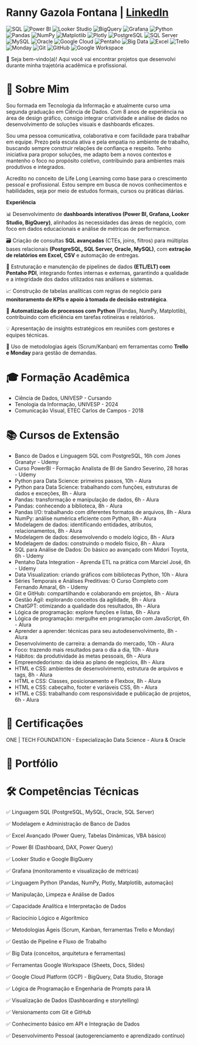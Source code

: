 # **Ranny Gazola Fontana** | [LinkedIn](https://www.linkedin.com/in/rannygazola/)


![SQL](https://img.shields.io/badge/SQL-005C84?style=for-the-badge&logo=postgresql&logoColor=white)
![Power BI](https://img.shields.io/badge/Power%20BI-F2C811?style=for-the-badge&logo=powerbi&logoColor=black)
![Looker Studio](https://img.shields.io/badge/Looker%20Studio-4285F4?style=for-the-badge&logo=looker&logoColor=white)
![BigQuery](https://img.shields.io/badge/BigQuery-669DF6?style=for-the-badge&logo=googlebigquery&logoColor=white)
![Grafana](https://img.shields.io/badge/Grafana-F46800?style=for-the-badge&logo=grafana&logoColor=white)
![Python](https://img.shields.io/badge/Python-3776AB?style=for-the-badge&logo=python&logoColor=white)
![Pandas](https://img.shields.io/badge/Pandas-150458?style=for-the-badge&logo=pandas&logoColor=white)
![NumPy](https://img.shields.io/badge/NumPy-013243?style=for-the-badge&logo=numpy&logoColor=white)
![Matplotlib](https://img.shields.io/badge/Matplotlib-11557C?style=for-the-badge&logo=target&logoColor=white)
![Plotly](https://img.shields.io/badge/Plotly-3F4F75?style=for-the-badge&logo=plotly&logoColor=white)
![PostgreSQL](https://img.shields.io/badge/PostgreSQL-336791?style=for-the-badge&logo=postgresql&logoColor=white)
![SQL Server](https://img.shields.io/badge/SQL%20Server-CC2927?style=for-the-badge&logo=target&logoColor=white)
![MySQL](https://img.shields.io/badge/MySQL-4479A1?style=for-the-badge&logo=mysql&logoColor=white)
![Oracle](https://img.shields.io/badge/Oracle-F80000?style=for-the-badge&logo=target&logoColor=white)
![Google Cloud](https://img.shields.io/badge/GCP-4285F4?style=for-the-badge&logo=googlecloud&logoColor=white)
![Pentaho](https://img.shields.io/badge/Pentaho-0278BD?style=for-the-badge&logo=target&logoColor=white)
![Big Data](https://img.shields.io/badge/Big%20Data-292929?style=for-the-badge&logo=simpleanalytics&logoColor=white)
![Excel](https://img.shields.io/badge/Excel-217346?style=for-the-badge&logo=target&logoColor=white)
![Trello](https://img.shields.io/badge/Trello-0052CC?style=for-the-badge&logo=trello&logoColor=white)
![Monday](https://img.shields.io/badge/Monday-FF7555?style=for-the-badge&logo=target&logoColor=white)
![Git](https://img.shields.io/badge/Git-F05032?style=for-the-badge&logo=git&logoColor=white)
![GitHub](https://img.shields.io/badge/GitHub-000000?style=for-the-badge&logo=github&logoColor=white)
![Google Workspace](https://img.shields.io/badge/Google%20Workspace-4285F4?style=for-the-badge&logo=target&logoColor=white)

👋  Seja bem-vindo(a)! Aqui você vai encontrar projetos que desenvolvi durante minha trajetória acadêmica e profissional.

# 💼 **Sobre Mim**
Sou formada em Tecnologia da Informação e atualmente curso uma segunda graduação em Ciência de Dados. Com 8 anos de experiência na área de design gráfico, consigo integrar criatividade e análise de dados no desenvolvimento de soluções visuais e dashboards eficazes.

Sou uma pessoa comunicativa, colaborativa e com facilidade para trabalhar em equipe. Prezo pela escuta ativa e pela empatia no ambiente de trabalho, buscando sempre construir relações de confiança e respeito. Tenho iniciativa para propor soluções, me adapto bem a novos contextos e mantenho o foco no propósito coletivo, contribuindo para ambientes mais produtivos e integrados.

Acredito no conceito de Life Long Learning como base para o crescimento pessoal e profissional. Estou sempre em busca de novos conhecimentos e habilidades, seja por meio de estudos formais, cursos ou práticas diárias.

**Experiência**

📊 Desenvolvimento de **dashboards interativos (Power BI, Grafana, Looker Studio, BigQuery)**, alinhados às necessidades das áreas de negócio, com foco em dados educacionais e análise de métricas de performance.

🗃️ Criação de consultas **SQL avançadas** (CTEs, joins, filtros) para múltiplas bases relacionais **(PostgreSQL, SQL Server, Oracle, MySQL)**, com **extração de relatórios em Excel, CSV** e automação de entregas.

🔄 Estruturação e manutenção de pipelines de dados **(ETL/ELT) com Pentaho PDI**, integrando fontes internas e externas, garantindo a qualidade e a integridade dos dados utilizados nas análises e sistemas.

📈 Construção de tabelas analíticas com regras de negócio para **monitoramento de KPIs e apoio à tomada de decisão estratégica**.

🤖 **Automatização de processos com Python** (Pandas, NumPy, Matplotlib), contribuindo com eficiência em tarefas rotineiras e relatórios.

💡 Apresentação de insights estratégicos em reuniões com gestores e equipes técnicas.

🤝 Uso de metodologias ágeis (Scrum/Kanban) em ferramentas como **Trello e Monday** para gestão de demandas.

# 🎓 **Formação Acadêmica**
- Ciência de Dados, UNIVESP - Cursando
- Tenologia da Informação, UNIVESP - 2024
- Comunicação Visual, ETEC Carlos de Campos - 2018

# 📚 **Cursos de Extensão**
- Banco de Dados e Linguagem SQL com PostgreSQL, 16h com Jones Granatyr - Udemy
- Curso PowerBI - Formação Analista de BI de Sandro Severino, 28 horas - Udemy
- Python para Data Science: primeiros passos, 10h - Alura
- Python para Data Science: trabalhando com funções, estruturas de dados e exceções, 8h - Alura
- Pandas: transformação e manipulação de dados, 6h - Alura
- Pandas: conhecendo a biblioteca, 8h - Alura
- Pandas I/O: trabalhando com diferentes formatos de arquivos, 8h - Alura
- NumPy: análise numérica eficiente com Python, 8h - Alura
- Modelagem de dados: identificando entidades, atributos, relacionamentos, 8h - Alura
- Modelagem de dados: desenvolvendo o modelo lógico, 8h - Alura
- Modelagem de dados: construindo o modelo físico, 8h - Alura
- SQL para Análise de Dados: Do básico ao avançado com Midori Toyota, 6h - Udemy
- Pentaho Data Integration - Aprenda ETL na prática com Marciel José, 6h - Udemy
- Data Visualization: criando gráficos com bibliotecas Python, 10h - Alura
- Séries Temporais e Análises Preditivas: O Curso Completo com Fernando Amaral, 6h - Udemy
- Git e GitHub: compartilhando e colaborando em projetos, 8h - Alura
- Gestão Ágil: explorando conceitos da agilidade, 8h - Alura
- ChatGPT: otimizando a qualidade dos resultados, 8h - Alura
- Lógica de programação: explore funções e listas, 6h - Alura
- Lógica de programação: mergulhe em programação com JavaScript, 6h - Alura
- Aprender a aprender: técnicas para seu autodesenvolvimento, 8h - Alura
- Desenvolvimento de carreira: a demanda do mercado, 10h - Alura
- Foco: trazendo mais resultados para o dia a dia, 10h - Alura
- Hábitos: da produtividade às metas pessoais, 6h - Alura
- Empreendedorismo: da ideia ao plano de negócios, 8h - Alura
- HTML e CSS: ambientes de desenvolvimento, estrutura de arquivos e tags, 8h - Alura
- HTML e CSS: Classes, posicionamento e Flexbox, 8h - Alura
- HTML e CSS: cabeçalho, footer e variáveis CSS, 6h - Alura
- HTML e CSS: trabalhando com responsividade e publicação de projetos, 6h - Alura

# 🏅 **Certificações**
ONE | TECH FOUNDATION - Especialização Data Science - Alura & Oracle

# 📁 **Portfólio**

# 🛠️ **Competências Técnicas**
✅ Linguagem SQL (PostgreSQL, MySQL, Oracle, SQL Server)

✅ Modelagem e Administração de Banco de Dados

✅ Excel Avançado (Power Query, Tabelas Dinâmicas, VBA básico)

✅ Power BI (Dashboard, DAX, Power Query)

✅ Looker Studio e Google BigQuery

✅ Grafana (monitoramento e visualização de métricas)

✅ Linguagem Python (Pandas, NumPy, Plotly, Matplotlib, automação)

✅ Manipulação, Limpeza e Análise de Dados

✅ Capacidade Analítica e Interpretação de Dados

✅ Raciocínio Lógico e Algorítmico

✅ Metodologias Ágeis (Scrum, Kanban, ferramentas Trello e Monday)

✅ Gestão de Pipeline e Fluxo de Trabalho

✅ Big Data (conceitos, arquitetura e ferramentas)

✅ Ferramentas Google Workspace (Sheets, Docs, Slides)

✅ Google Cloud Platform (GCP) - BigQuery, Data Studio, Storage

✅ Lógica de Programação e Engenharia de Prompts para IA

✅ Visualização de Dados (Dashboarding e storytelling)

✅ Versionamento com Git e GitHub

✅ Conhecimento básico em API e Integração de Dados

✅ Desenvolvimento Pessoal (autogerenciamento e aprendizado contínuo)
